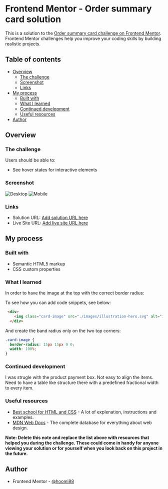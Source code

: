 # Frontend Mentor - Order summary card solution

This is a solution to the [Order summary card challenge on Frontend Mentor](https://www.frontendmentor.io/challenges/order-summary-component-QlPmajDUj). Frontend Mentor challenges help you improve your coding skills by building realistic projects. 

## Table of contents

- [Overview](#overview)
  - [The challenge](#the-challenge)
  - [Screenshot](#screenshot)
  - [Links](#links)
- [My process](#my-process)
  - [Built with](#built-with)
  - [What I learned](#what-i-learned)
  - [Continued development](#continued-development)
  - [Useful resources](#useful-resources)
- [Author](#author)

## Overview

### The challenge

Users should be able to:

- See hover states for interactive elements

### Screenshot

![Desktop](./results/desktop.jpg)
![Mobile](./results/mobile.jpg)

### Links

- Solution URL: [Add solution URL here](https://your-solution-url.com)
- Live Site URL: [Add live site URL here](https://your-live-site-url.com)

## My process

### Built with

- Semantic HTML5 markup
- CSS custom properties

### What I learned

In order to have the image at the top with the correct border radius:

To see how you can add code snippets, see below:

```html
 <div>
    <img class="card-image" src="./images/illustration-hero.svg" alt="illustration-hero">
  </div>
```

And create the band radius only on the two top corners:

```css
.card-image {
  border-radius: 15px 15px 0 0;
  width: 100%;
}
```

### Continued development

I was strugle with the product payment box. Not easy to align the items. Need to have a table like structure there with a predefined fractional width to every item.


### Useful resources

- [Best school for HTML and CSS](https://www.w3schools.com/) - A lot of explenation, instructions and examples.
- [MDN Web Docs](https://developer.mozilla.org/) - The complete database for everything about web design.

**Note: Delete this note and replace the list above with resources that helped you during the challenge. These could come in handy for anyone viewing your solution or for yourself when you look back on this project in the future.**

## Author

- Frontend Mentor - [@hoomi88](https://www.frontendmentor.io/profile/hoomi88)


